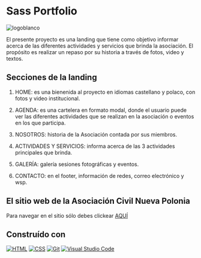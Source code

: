 # Sass Portfolio

![logoblanco](https://github.com/juanpablo1978/asociacion.github.io/assets/86315284/67cbc7b2-4c68-4b13-bd7c-c8a2c7cc5449)

El presente proyecto es una landing que tiene como objetivo informar acerca de las diferentes actividades y servicios que brinda la asociación.
El propósito es realizar un repaso por su historia a través de fotos, video y textos.

## Secciones de la landing

1. HOME: es una bienenida al proyecto en idiomas castellano y polaco, con fotos y video institucional.

3. AGENDA: es una cartelera en formato modal, donde el usuario puede ver las diferentes actividades que se realizan en la asociación o eventos en los que participa.

4. NOSOTROS: historia de la Asociación contada por sus miembros.

5. ACTIVIDADES Y SERVICIOS: informa acerca de las 3 actividades principales que brinda.

6. GALERÍA: galería sesiones fotográficas y eventos.

7. CONTACTO: en el footer, información de redes, correo electrónico y wsp.

## El sitio web de la Asociación Civil Nueva Polonia

Para navegar en el sitio sólo debes clickear [AQUÍ](https://juanpablo1978.github.io/asociacion.github.io/)

## Construído con

[![HTML](https://img.shields.io/badge/HTML-5-orange?style=flat&logo=html5&logoColor=white)](https://developer.mozilla.org/en-US/docs/Web/Guide/HTML/HTML5)
[![CSS](https://img.shields.io/badge/CSS-3-blue?style=flat&logo=css3&logoColor=white)](https://www.w3.org/Style/CSS/Overview.en.html)
[![Git](https://img.shields.io/badge/Git-F05032?style=flat&logo=git&logoColor=white)](https://git-scm.com/)
[![Visual Studio Code](https://img.shields.io/badge/Visual%20Studio%20Code-1.63-007ACC?style=flat&logo=visual-studio-code&logoColor=white)](https://code.visualstudio.com/)


